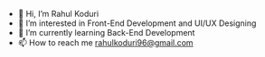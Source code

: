 - 👋 Hi, I’m Rahul Koduri
- 👀 I’m interested in Front-End Development and UI/UX Designing
- 🌱 I’m currently learning Back-End Development
- 📫 How to reach me [rahulkoduri96@gmail.com](rahulkoduri96@gmail.com)

<!---
rahulkoduri96/rahulkoduri96 is a ✨ special ✨ repository because its `README.md` (this file) appears on your GitHub profile.
You can click the Preview link to take a look at your changes.
--->
